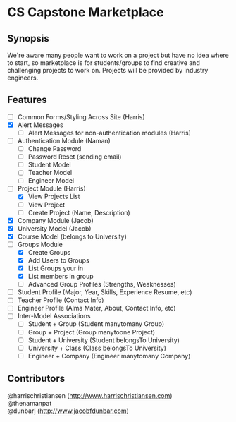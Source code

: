 # CS Capstone Marketplace

## Synopsis

We're aware many people want to work on a project but have no idea where to start, so marketplace is for students/groups to find creative and challenging projects to work on. Projects will be provided by industry engineers.  

## Features

- [ ] Common Forms/Styling Across Site (Harris)
- [X] Alert Messages
	- [ ] Alert Messages for non-authentication modules (Harris)
- [ ] Authentication Module (Naman)
	- [ ] Change Password
	- [ ] Password Reset (sending email)
	- [ ] Student Model
	- [ ] Teacher Model
	- [ ] Engineer Model
- [ ] Project Module (Harris)
	- [X] View Projects List
	- [ ] View Project
	- [ ] Create Project (Name, Description)
- [X] Company Module (Jacob)
- [X] University Model (Jacob)
- [X] Course Model (belongs to University)
- [ ] Groups Module
	- [X] Create Groups
	- [X] Add Users to Groups
	- [X] List Groups your in
	- [X] List members in group
	- [ ] Advanced Group Profiles (Strengths, Weaknesses)
- [ ] Student Profile (Major, Year, Skills, Experience Resume, etc)
- [ ] Teacher Profile (Contact Info)
- [ ] Engineer Profile (Alma Mater, About, Contact Info, etc)
- [ ] Inter-Model Associations
	- [ ] Student + Group (Student manytomany Group)
	- [ ] Group + Project (Group manytoone Project)
	- [ ] Student + University (Student belongsTo University)
	- [ ] University + Class (Class belongsTo University)
	- [ ] Engineer + Company (Engineer manytomany Company)

## Contributors

@harrischristiansen (http://www.harrischristiansen.com)  
@thenamanpat  
@dunbarj (http://www.jacobfdunbar.com)
